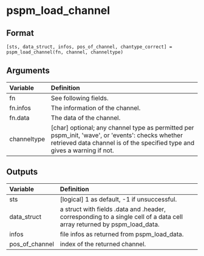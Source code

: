 # pspm_load_channel
## Format
`[sts, data_struct, infos, pos_of_channel, chantype_correct] = pspm_load_channel(fn, channel, channeltype)`

## Arguments
| Variable | Definition |
|:--|:--|
| fn | See following fields. |
| fn.infos | The information of the channel. |
| fn.data | The data of the channel. || channel | [numeric] / [char] / [struct] ▶ numeric: returns this channel (or the first of a vector) ▶ char 'marker' returns the first maker channel (see settings for permissible channel types) any other channel type (e.g. 'scr') returns the last channel of the respective type (see settings for permissible channel types) 'pupil', 'sps', 'gaze_x', 'gaze_y', 'blink', 'saccade', 'pupil_missing' (eyetracker channels) goes through the following precedence order, selects the first category that is found in the data, and returns the last channel of this category 1. Combined channels (e.g., 'pupil_c') 2. Non-lateralised channels (e.g., 'pupil') 3. Best eye pupil channels 4. Any pupil channels ▶ struct: with two fields as following (1) .channel: as defined for the 'char' option above; (2) .units: units of the channel. |
| channeltype | [char] optional; any channel type as permitted per pspm_init, 'wave', or 'events': checks whether retrieved data channel is of the specified type and gives a warning if not. |

## Outputs
| Variable | Definition |
|:--|:--|
| sts | [logical] 1 as default, -1 if unsuccessful. |
| data_struct | a struct with fields .data and .header, corresponding to a single cell of a data cell array returned by pspm_load_data. |
| infos | file infos as returned from pspm_load_data. |
| pos_of_channel | index of the returned channel. |


